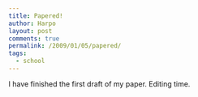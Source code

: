 ```yaml
---
title: Papered!
author: Harpo
layout: post
comments: true
permalink: /2009/01/05/papered/
tags:
  - school
---
```

I have finished the first draft of my paper. Editing time.